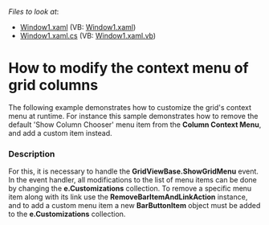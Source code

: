 <!-- default file list -->
*Files to look at*:

* [Window1.xaml](./CS/Window1.xaml) (VB: [Window1.xaml](./VB/Window1.xaml))
* [Window1.xaml.cs](./CS/Window1.xaml.cs) (VB: [Window1.xaml.vb](./VB/Window1.xaml.vb))
<!-- default file list end -->
# How to modify the context menu of grid columns


<p>The following example demonstrates how to customize the grid's context menu at runtime. For instance this sample demonstrates how to remove the default 'Show Column Chooser' menu item from the <strong>Column Context Menu</strong>, and add a custom item instead.</p>


<h3>Description</h3>

<p>For this, it is necessary to handle the <strong>GridViewBase.ShowGridMenu</strong> event. In the event handler, all modifications to the list of menu items can be done by changing the <strong>e.Customizations</strong> collection. To remove a specific menu item along with its link use the <strong>RemoveBarItemAndLinkAction</strong> instance, and to add a custom menu item a new <strong>BarButtonItem</strong> object must be added to the <strong>e.Customizations</strong> collection.</p>

<br/>


